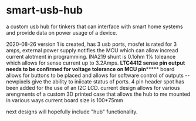 # smart-usb-hub
a custom usb hub for tinkers that can interface with smart home systems and provide data on power usage of a device.

2020-08-26
version 1 is created, has 3 usb ports, mosfet is rated for 3 amps, external power supply notifies the MCU which can allow incread current alotment in programming.
INA219 shunt is 0.1ohm 1% toleance which allows for sense current up to 3.2Amps.
******LTC4412 sense pin output needs to be confirmed for voltage tolerance on MCU pin***********
board allows for buttons to be placed and allows for software control of outputs -- newpixels give the ability to iniicate status of ports. 4 pin header spot has been added for the use of an I2C LCD.
current design allows for various arengments of a custom 3D printed case that allows the hub to me mounted in various ways
current board size is 100*75mm

next designs will hopefully include "hub" functionality.
